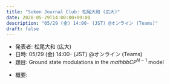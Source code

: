 ```yaml
---
title: "Soken Journal Club: 松尾大和 (広大)"
date: 2020-05-29T14:00:00+09:00
description: "05/29 (金) 14:00- (JST) @オンライン (Teams)"
draft: false
---
```


- 発表者:
松尾大和 (広大)
- 日時:
05/29 (金) 14:00- (JST) @オンライン (Teams)
- 題目:
Ground state modulations in the ${mathbb C}P^{N-1}$ model

<!--more-->

- 概要:

